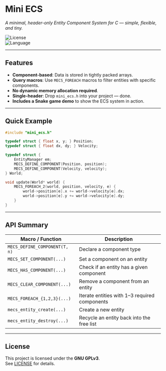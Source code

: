 # Mini ECS

*A minimal, header-only Entity Component System for C — simple, flexible, and tiny.*

![License](https://img.shields.io/badge/license-GPLv3-blue)  
![Language](https://img.shields.io/badge/language-C-informational)

---

## Features

- **Component-based**: Data is stored in tightly packed arrays.
- **Query macros**: Use `MECS_FOREACH` macros to filter entities with specific components.
- **No dynamic memory allocation required**.
- **Single-header**: Drop `mini_ecs.h` into your project — done.
- **Includes a Snake game demo** to show the ECS system in action.

---

## Quick Example

```c
#include "mini_ecs.h"

typedef struct { float x, y; } Position;
typedef struct { float dx, dy; } Velocity;

typedef struct {
    EntityManager em;
    MECS_DEFINE_COMPONENT(Position, position);
    MECS_DEFINE_COMPONENT(Velocity, velocity);
} World;

void update(World* world) {
    MECS_FOREACH_2(world, position, velocity, e) {
        world->position[e].x += world->velocity[e].dx;
        world->position[e].y += world->velocity[e].dy;
    }
}
```

---

## API Summary

| Macro / Function              | Description                                      |
|-------------------------------|--------------------------------------------------|
| `MECS_DEFINE_COMPONENT(T, n)` | Declare a component type                         |
| `MECS_SET_COMPONENT(...)`     | Set a component on an entity                     |
| `MECS_HAS_COMPONENT(...)`     | Check if an entity has a given component         |
| `MECS_CLEAR_COMPONENT(...)`   | Remove a component from an entity                |
| `MECS_FOREACH_{1,2,3}(...)`   | Iterate entities with 1–3 required components    |
| `mecs_entity_create(...)`     | Create a new entity                              |
| `mecs_entity_destroy(...)`    | Recycle an entity back into the free list        |

---

## License

This project is licensed under the **GNU GPLv3**.  
See [LICENSE](https://www.gnu.org/licenses/gpl-3.0.en.html) for details.
